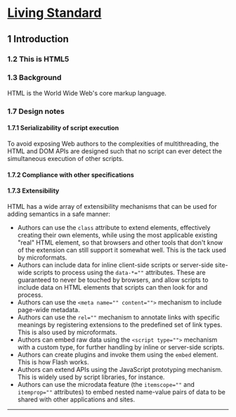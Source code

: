 # [Living Standard]

## 1 Introduction

### 1.2 This is HTML5

### 1.3 Background

HTML is the World Wide Web's core markup language.

### 1.7 Design notes

#### 1.7.1 Serializability of script execution

To avoid exposing Web authors to the complexities of multithreading, the HTML and DOM APIs are designed such that no script can ever detect the simultaneous execution of other scripts.

#### 1.7.2 Compliance with other specifications

#### 1.7.3 Extensibility

HTML has a wide array of extensibility mechanisms that can be used for adding semantics in a safe manner:

- Authors can use the `class` attribute to extend elements, effectively creating their own elements, while using the most applicable existing "real" HTML element, so that browsers and other tools that don't know of the extension can still support it somewhat well. This is the tack used by microformats.
- Authors can include data for inline client-side scripts or server-side site-wide scripts to process using the `data-*=""` attributes. These are guaranteed to never be touched by browsers, and allow scripts to include data on HTML elements that scripts can then look for and process.
- Authors can use the `<meta name="" content="">` mechanism to include page-wide metadata.
- Authors can use the `rel=""` mechanism to annotate links with specific meanings by registering extensions to the predefined set of link types. This is also used by microformats.
- Authors can embed raw data using the `<script type="">` mechanism with a custom type, for further handling by inline or server-side scripts.
- Authors can create plugins and invoke them using the `embed` element. This is how Flash works.
- Authors can extend APIs using the JavaScript prototyping mechanism. This is widely used by script libraries, for instance.
- Authors can use the microdata feature (the `itemscope=""` and `itemprop=""` attributes) to embed nested name-value pairs of data to be shared with other applications and sites.



---

[Living Standard]:https://html.spec.whatwg.org/multipage/